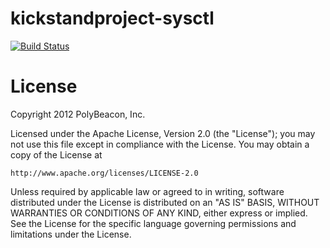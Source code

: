 # kickstandproject-sysctl

[![Build Status](https://secure.travis-ci.org/kickstandproject/kickstandproject-sysctl.png)](http://travis-ci.org/kickstandproject/kickstandproject-sysctl)

# License
Copyright 2012 PolyBeacon, Inc.

Licensed under the Apache License, Version 2.0 (the "License");
you may not use this file except in compliance with the License.
You may obtain a copy of the License at

    http://www.apache.org/licenses/LICENSE-2.0

Unless required by applicable law or agreed to in writing, software
distributed under the License is distributed on an "AS IS" BASIS,
WITHOUT WARRANTIES OR CONDITIONS OF ANY KIND, either express or implied.
See the License for the specific language governing permissions and
limitations under the License.
